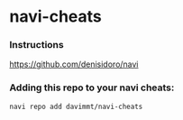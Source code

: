 # navi-cheats

### Instructions
https://github.com/denisidoro/navi

### Adding this repo to your navi cheats:
```navi repo add davimmt/navi-cheats```
